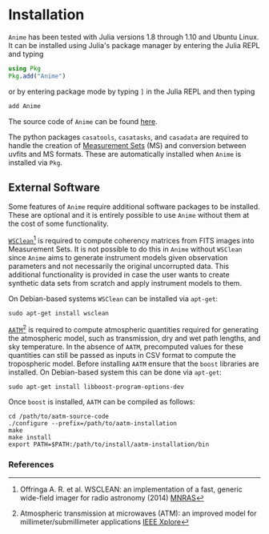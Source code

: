 # Installation

`Anime` has been tested with Julia versions 1.8 through 1.10 and Ubuntu Linux. It can be installed using Julia's package manager by entering the Julia REPL and typing
```julia
using Pkg
Pkg.add("Anime")
```
or by entering package mode by typing `]` in the Julia REPL and then typing
```julia
add Anime
```
The source code of `Anime` can be found [here](https://github.com/iniyannatarajan/Anime.jl).

The python packages `casatools`, `casatasks`, and `casadata` are required to handle the creation of [Measurement Sets](https://casa.nrao.edu/Memos/229.html) (MS) and conversion between uvfits and MS formats. These are automatically installed when `Anime` is installed via `Pkg`.

## External Software

Some features of `Anime` require additional software packages to be installed. These are optional and it is entirely possible to use `Anime` without them at the cost of some functionality.

[`WSClean`](https://wsclean.readthedocs.io/en/latest/)[^1] is required to compute coherency matrices from FITS images into Measurement Sets. It is not possible to do this in `Anime` without `WSClean` since `Anime` aims to generate instrument models given observation parameters and not necessarily the original uncorrupted data. This additional functionality is provided in case the user wants to create synthetic data sets from scratch and apply instrument models to them.

On Debian-based systems `WSClean` can be installed via `apt-get`:
```console
sudo apt-get install wsclean
```

[`AATM`](https://www.mrao.cam.ac.uk/~bn204/alma/atmomodel.html#aatm-download)[^2] is required to compute atmospheric quantities required for generating the atmospheric model, such as transmission, dry and wet path lengths, and sky temperature. In the absence of `AATM`, precomputed values for these quantities can still be passed as inputs in CSV format to compute the tropospheric model. Before installing `AATM` ensure that the `boost` libraries are installed. On Debian-based system this can be done via `apt-get`:
```console
sudo apt-get install libboost-program-options-dev
```
Once `boost` is installed, `AATM` can be compiled as follows:
```console
cd /path/to/aatm-source-code
./configure --prefix=/path/to/aatm-installation
make
make install
export PATH=$PATH:/path/to/install/aatm-installation/bin
```

### References
[^1]: Offringa A. R. et al. WSCLEAN: an implementation of a fast, generic wide-field imager for radio astronomy (2014) [MNRAS](https://academic.oup.com/mnras/article/444/1/606/1010067)
[^2]: Atmospheric transmission at microwaves (ATM): an improved model for millimeter/submillimeter applications [IEEE Xplore](https://ieeexplore.ieee.org/document/982447)
